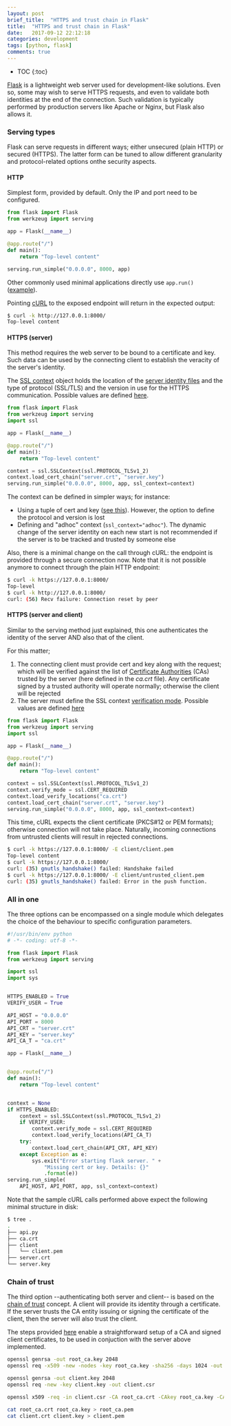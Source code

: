 ```yaml
---
layout: post
brief_title:  "HTTPS and trust chain in Flask"
title:  "HTTPS and trust chain in Flask"
date:   2017-09-12 22:12:18
categories: development
tags: [python, flask]
comments: true
---
```


* TOC
{:toc}

[Flask](http://flask.pocoo.org/) is a lightweight web server used for development-like solutions. Even so, some may wish to serve HTTPS requests, and even to validate both identities at the end of the connection. Such validation is typically performed by production servers like Apache or Nginx, but Flask also allows it.

<!--more-->

### Serving types

Flask can serve requests in different ways; either unsecured (plain HTTP) or secured (HTTPS). The latter form can be tuned to allow different granularity and protocol-related options onthe security aspects.

#### HTTP

Simplest form, provided by default. Only the IP and port need to be configured.

```python
from flask import Flask
from werkzeug import serving

app = Flask(__name__)

@app.route("/")
def main():
    return "Top-level content"

serving.run_simple("0.0.0.0", 8000, app)
```

Other commonly used minimal applications directly use `app.run()` ([example](https://gist.github.com/cedbeu/5596158)).

Pointing [cURL](https://ec.haxx.se/cmdline-options.html) to the exposed endpoint will return in the expected output:

```bash
$ curl -k http://127.0.0.1:8000/
Top-level content
```

#### HTTPS (server)

This method requires the web server to be bound to a certificate and key. Such data can be used by the connecting client to establish the veracity of the server's identity.

The [SSL context](http://werkzeug.pocoo.org/docs/0.12/serving/#loading-contexts-by-hand) object holds the location of the [server identity files](https://docs.python.org/3/library/ssl.html#ssl.SSLContext.load_cert_chain) and the type of protocol (SSL/TLS) and the version in use for the HTTPS communication. Possible values are defined [here](https://docs.python.org/2/library/ssl.html#ssl.PROTOCOL_TLS).

```python
from flask import Flask
from werkzeug import serving
import ssl

app = Flask(__name__)

@app.route("/")
def main():
    return "Top-level content"

context = ssl.SSLContext(ssl.PROTOCOL_TLSv1_2)
context.load_cert_chain("server.crt", "server.key")
serving.run_simple("0.0.0.0", 8000, app, ssl_context=context)
```

The context can be defined in simpler ways; for instance:
* Using a tuple of cert and key ([see this](http://flask.pocoo.org/snippets/111/)). However, the option to define the protocol and version is lost
* Defining and "adhoc" context (`ssl_context="adhoc"`). The dynamic change of the server identity on each new start is not recommended if the server is to be tracked and trusted by someone else

Also, there is a minimal change on the call through cURL: the endpoint is provided through a secure connection now. Note that it is not possible anymore to connect through the plain HTTP endpoint:

```bash
$ curl -k https://127.0.0.1:8000/
Top-level
$ curl -k http://127.0.0.1:8000/
curl: (56) Recv failure: Connection reset by peer
```

#### HTTPS (server and client)

Similar to the serving method just explained, this one authenticates the identity of the server AND also that of the client.

For this matter;
1. The connecting client must provide cert and key along with the request; which will be verified against the list of [Certificate Authorities](https://www.quora.com/How-does-SSL-certificate-authority-work) (CAs) trusted by the server (here defined in the *ca.crt* file). Any certificate signed by a trusted authority will operate normally; otherwise the client will be rejected
1. The server must define the SSL context [verification mode](https://docs.python.org/3/library/ssl.html#ssl.SSLContext.verify_mode). Possible values are defined [here](https://docs.python.org/2/library/ssl.html#constants)

```python
from flask import Flask
from werkzeug import serving
import ssl

app = Flask(__name__)

@app.route("/")
def main():
    return "Top-level content"

context = ssl.SSLContext(ssl.PROTOCOL_TLSv1_2)
context.verify_mode = ssl.CERT_REQUIRED
context.load_verify_locations("ca.crt")
context.load_cert_chain("server.crt", "server.key")
serving.run_simple("0.0.0.0", 8000, app, ssl_context=context)
```

This time, cURL expects the client certificate (PKCS#12 or PEM formats); otherwise connection will not take place. Naturally, incoming connections from untrusted clients will result in rejected connections.

```bash
$ curl -k https://127.0.0.1:8000/ -E client/client.pem
Top-level content
$ curl -k https://127.0.0.1:8000/
curl: (35) gnutls_handshake() failed: Handshake failed
$ curl -k https://127.0.0.1:8000/ -E client/untrusted_client.pem 
curl: (35) gnutls_handshake() failed: Error in the push function.
```

### All in one

The three options can be encompassed on a single module which delegates the choice of the behaviour to specific configuration parameters.

```python
#!/usr/bin/env python
# -*- coding: utf-8 -*-

from flask import Flask
from werkzeug import serving

import ssl
import sys


HTTPS_ENABLED = True
VERIFY_USER = True

API_HOST = "0.0.0.0"
API_PORT = 8000
API_CRT = "server.crt"
API_KEY = "server.key"
API_CA_T = "ca.crt"

app = Flask(__name__)


@app.route("/")
def main():
    return "Top-level content"


context = None
if HTTPS_ENABLED:
    context = ssl.SSLContext(ssl.PROTOCOL_TLSv1_2)
    if VERIFY_USER:
        context.verify_mode = ssl.CERT_REQUIRED
        context.load_verify_locations(API_CA_T)
    try:
        context.load_cert_chain(API_CRT, API_KEY)
    except Exception as e:
        sys.exit("Error starting flask server. " +
            "Missing cert or key. Details: {}"
            .format(e))
serving.run_simple(
    API_HOST, API_PORT, app, ssl_context=context)
```

Note that the sample cURL calls performed above expect the following minimal structure in disk:

```bash
$ tree .
.
├── api.py
├── ca.crt
├── client
│   └── client.pem
├── server.crt
└── server.key
```

### Chain of trust

The third option --authenticating both server and client-- is based on the [chain of trust](https://docs.nexcess.net/article/what-is-a-chain-of-ssl-certificates.html) concept. A client will provide its identity through a certificate. If the server trusts the CA entity issuing or signing the certificate of the client, then the server will also trust the client.

The steps provided [here](https://kb.op5.com/pages/viewpage.action?pageId=19073746#sthash.QrTgcrZX.dpbs) enable a straightforward setup of a CA and signed client certificates, to be used in conjuction with the server above implemented.

```bash
openssl genrsa -out root_ca.key 2048
openssl req -x509 -new -nodes -key root_ca.key -sha256 -days 1024 -out root_ca.crt

openssl genrsa -out client.key 2048
openssl req -new -key client.key -out client.csr

openssl x509 -req -in client.csr -CA root_ca.crt -CAkey root_ca.key -CAcreateserial -out client.crt -days 1024 -sha256

cat root_ca.crt root_ca.key > root_ca.pem
cat client.crt client.key > client.pem
```
